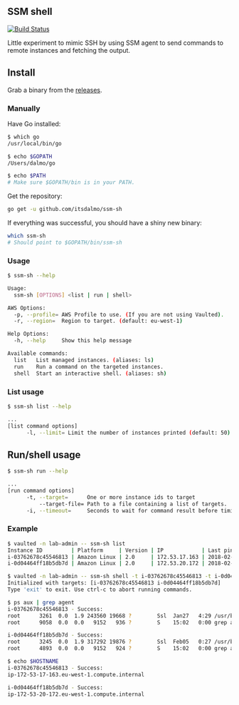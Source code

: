 ## SSM shell

[![Build Status](https://travis-ci.org/itsdalmo/ssm-sh.svg?branch=master)](https://travis-ci.org/itsdalmo/ssm-sh)

Little experiment to mimic SSH by using SSM agent to send commands to
remote instances and fetching the output.

## Install

Grab a binary from the [releases](https://github.com/itsdalmo/ssm-sh/releases).

### Manually

Have Go installed:

```bash
$ which go
/usr/local/bin/go

$ echo $GOPATH
/Users/dalmo/go

$ echo $PATH
# Make sure $GOPATH/bin is in your PATH.
```

Get the repository:

```bash
go get -u github.com/itsdalmo/ssm-sh
```

If everything was successful, you should have a shiny new binary:

```bash
which ssm-sh
# Should point to $GOPATH/bin/ssm-sh
```

### Usage

```bash
$ ssm-sh --help

Usage:
  ssm-sh [OPTIONS] <list | run | shell>

AWS Options:
  -p, --profile= AWS Profile to use. (If you are not using Vaulted).
  -r, --region=  Region to target. (default: eu-west-1)

Help Options:
  -h, --help     Show this help message

Available commands:
  list   List managed instances. (aliases: ls)
  run    Run a command on the targeted instances.
  shell  Start an interactive shell. (aliases: sh)
```

### List usage

```bash
$ ssm-sh list --help

...
[list command options]
      -l, --limit= Limit the number of instances printed (default: 50)
```

## Run/shell usage

```bash
$ ssm-sh run --help

...
[run command options]
      -t, --target=      One or more instance ids to target
          --target-file= Path to a file containing a list of targets.
      -i, --timeout=     Seconds to wait for command result before timing out. (default: 30)
```

### Example

```bash
$ vaulted -n lab-admin -- ssm-sh list
Instance ID         | Platform     | Version | IP            | Last pinged
i-03762678c45546813 | Amazon Linux | 2.0     | 172.53.17.163 | 2018-02-06
i-0d04464ff18b5db7d | Amazon Linux | 2.0     | 172.53.20.172 | 2018-02-06

$ vaulted -n lab-admin -- ssm-sh shell -t i-03762678c45546813 -t i-0d04464ff18b5db7d
Initialized with targets: [i-03762678c45546813 i-0d04464ff18b5db7d]
Type 'exit' to exit. Use ctrl-c to abort running commands.

$ ps aux | grep agent
i-03762678c45546813 - Success:
root      3261  0.0  1.9 243560 19668 ?        Ssl  Jan27   4:29 /usr/bin/amazon-ssm-agent
root      9058  0.0  0.0   9152   936 ?        S    15:02   0:00 grep agent

i-0d04464ff18b5db7d - Success:
root      3245  0.0  1.9 317292 19876 ?        Ssl  Feb05   0:27 /usr/bin/amazon-ssm-agent
root      4893  0.0  0.0   9152   924 ?        S    15:02   0:00 grep agent

$ echo $HOSTNAME
i-03762678c45546813 - Success:
ip-172-53-17-163.eu-west-1.compute.internal

i-0d04464ff18b5db7d - Success:
ip-172-53-20-172.eu-west-1.compute.internal
```
